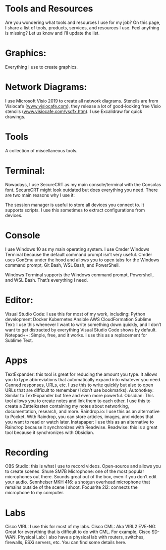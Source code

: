 # Tools and Resources
Are you wondering what tools and resources I use for my job? On this page, I share a list of tools, products, services, and resources I use. Feel anything is missing? Let us know and I’ll update the list.

# Graphics:
Everything I use to create graphics.

# Network Diagrams:
I use Microsoft Visio 2019 to create all network diagrams. Stencils are from Visiocafe (www.visiocafe.com), they release a lot of good-looking free Visio stencils (www.visiocafe.com/vsdfx.htm). I use Excalidraw for quick drawings.

# Tools
A collection of miscellaneous tools.

# Terminal:
Nowadays, I use SecureCRT as my main console/terminal with the Consolas font. SecureCRT might look outdated but does everything you need. There are two main reasons why I use it:

The session manager is useful to store all devices you connect to.
It supports scripts. I use this sometimes to extract configurations from devices.

# Console
I use Windows 10 as my main operating system.  I use Cmder  Windows Terminal because the default command prompt isn’t very useful. Cmder uses ConEmu under the hood and allows you to open tabs for the Windows command prompt, Git Bash, WSL Bash, and PowerShell.

Windows Terminal supports the Windows command prompt, Powershell, and WSL Bash. That’s everything I need.

# Editor:
Visual Studio Code: I use this for most of my work, including:
Python development
Docker
Kubernetes
Ansible
AWS CloudFormation
Sublime Text: I use this whenever I want to write something down quickly, and I don’t want to get distracted by everything Visual Studio Code shows by default.
Notepad++: Simple, free, and it works. I use this as a replacement for Sublime Text.

# Apps
TextExpander: this tool is great for reducing the amount you type. It allows you to type abbreviations that automatically expand into whatever you need. Canned responses, URLs, etc. I use this to write quickly but also to open URLs that are difficult to remember (I don’t use bookmarks).
Autohotkey: Similar to TextExpander but free and even more powerful.
Obsidian: This tool allows you to create notes and link them to each other. I use this to create a Zettelkasten containing my notes about networking, documentation, research, and more.
Raindrop.io: I use this as an alternative to Pocket. With Raindrop, you can store articles, images, and videos that you want to read or watch later.
Instapaper: I use this as an alternative to Raindrop because it synchronizes with Readwise.
Readwise: this is a great tool because it synchronizes with Obsidian.

# Recording
OBS Studio: this is what I use to record videos. Open-source and allows you to create scenes.
Shure SM7B Microphone: one of the most popular microphones out there. Sounds great out of the box, even if you don’t edit your audio.
Sennheiser MKH 416: a shotgun overhead microphone that remains outside of the scene I shoot.
Focusrite 2i2: connects the microphone to my computer.

# Labs
Cisco VIRL: I use this for most of my labs.
Cisco CML: Aka VIRL2
EVE-NG: Great for everything that is difficult to do with CML. For example, Cisco SD-WAN.
Physical Lab: I also have a physical lab with routers, switches, firewalls, ESXi servers, etc. You can find some details here.
